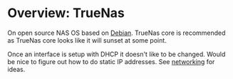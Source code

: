 # Overview: TrueNas

On open source NAS OS based on [Debian](../674). TrueNas core is recommended as TrueNas core looks like it will sunset at some point.

Once an interface is setup with DHCP it doesn't like to be changed. Would be nice to figure out how to do static IP addresses. See [networking](../675) for ideas.

